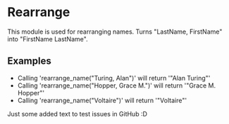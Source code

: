 Rearrange
=========

This module is used for rearranging names.
Turns "LastName, FirstName" into "FirstName LastName".

## Examples

* Calling 'rearrange_name("Turing, Alan")' will return '"Alan Turing"'
* Calling 'rearrange_name("Hopper, Grace M.")' will return '"Grace M. Hopper"'
* Calling 'rearrange_name("Voltaire")' will return '"Voltaire"'

Just some added text to test issues in GitHub :D
